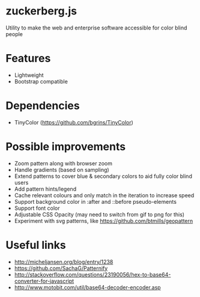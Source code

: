 # zuckerberg.js
Utility to make the web and enterprise software accessible for color blind people

# Features
- Lightweight
- Bootstrap compatible

# Dependencies 
- TinyColor (https://github.com/bgrins/TinyColor)

# Possible improvements
- Zoom pattern along with browser zoom
- Handle gradients (based on sampling)
- Extend patterns to cover blue & secondary colors to aid fully color blind users
- Add pattern hints/legend
- Cache relevant colours and only match in the iteration to increase speed
- Support background color in :after and ::before pseudo-elements
- Support font color
- Adjustable CSS Opacity (may need to switch from gif to png for this)
- Experiment with svg patterns, like https://github.com/btmills/geopattern

# Useful links
- http://micheljansen.org/blog/entry/1238
- https://github.com/SachaG/Patternify
- http://stackoverflow.com/questions/23190056/hex-to-base64-converter-for-javascript
- http://www.motobit.com/util/base64-decoder-encoder.asp
